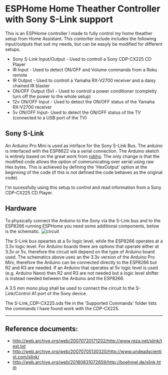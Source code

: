 # ESPHome Home Theather Controller with Sony S-Link support

This is an ESPHome controller I made to fully control my home theather setup from Home Assistant. This contorller include includes the following input/outputs that suit my needs, but can be easyly be modified for different setups.
- Sony S-Link Input/Output - Used to controll a Sony CDP-CX225 CD Player
- IR Input - Used to detect ON/OFF and Volume commands from a Roku remote
- IR Output - Used to controll a Yamaha RX-V2700 receiver and a daisy chained IR blaster
- ON/OFF Output (5v) - Used to controll a power conditioner (completly turn off the power to the whole setup)
- 12v ON/OFF Input - Used to detect the ON/OFF status of the Yamaha RX-V2700 receiver
- 5v ON/OFF Input- Used to detect the ON/OFF status of the TV (connected to a USB port of the TV)

## Sony S-Link
An Arduino Pro Mini is used as intrface for the Sony S-Link Bus. The arduino is interfaced with the ESP8622 via a serial connection.
The Arduino sketch is entirely based on the great work from [robho](https://github.com/robho/sony_slink). The only change is that the modified code allows the option of communicating over serial using raw Hex bytes. This is achieved by defining the 'HexOutput' option at the beginning of the code (if this is not defined the code behaves as the original code). 

I'm sucessfully using this setup to control and read information from a Sony CDP-CX225 CD Player.

## Hardware
To physically connect the Arduino to the Sony via the S-Link bus and to the ESP8266 running ESPHome you need some additional components, below is the schematic.
![circuit](circuit.png)

The S-Link bus opeartes at a 5v logic level, while the ESP8266 operates at a 3.3v logic level. For Arduino boards there are options that operate either at 3.3v or 5v, therefore the circuit will depend on the type of Arduino board used. The schematics above uses an the 3.3v version of the Arduino Pro Mini, therefore the Arduino can be connected directly to the ESP8266 but R2 and R3 are needed. If an Arduino that operates at 5v logic level is used (e.g. Arduino Nano) then R2 and R3 are not needed but a logic level shifter is instead needed between the Arduino and the ESP8266.

A 3.5 mm mono plug shall be used to connect the circuit to the S-Link/Control A1 port of the Sony device.

The S-Link_CDP-CX225.ods file in the 'Supported Commands' folder lists the commands I have found work with the CDP-CX225.

----

## Reference documents:
* http://web.archive.org/web/20070720171202/http://www.reza.net/slink/text.txt
* http://web.archive.org/web/20070705130320/http://www.undeadscientist.com/slink/
* http://web.archive.org/web/20180831072659/http://boehmel.de/slink.htm
